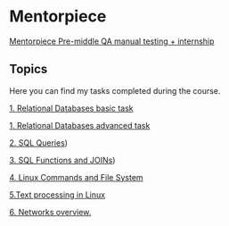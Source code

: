 # Mentorpiece
[Mentorpiece Pre-middle QA manual testing + internship](https://mentorpiece.education/qa-course)
## Topics
Here you can find my tasks completed during the course.

[1. Relational Databases basic task](https://github.com/irapapara/Mentorpiece/blob/main/1.1%20Relational%20data%20bases%20basic.pdf)

[1. Relational Databases advanced task](https://github.com/irapapara/Mentorpiece/blob/main/1.2%20Relational%20data%20bases%20advanced.pdf) 

[2. SQL Queries](https://github.com/irapapara/Mentorpiece/blob/main/2%20SQL%20queries%20Papara%20.pdf))

[3. SQL Functions and JOINs](https://github.com/irapapara/Mentorpiece/blob/main/3%20%20SQL%20Functions%20and%20JOINs%20Papara%20.pdf))

[4. Linux Commands and File System](https://github.com/irapapara/Mentorpiece/blob/main/4.%20Linux%20Commands%20and%20File%20System.pdf)

[5.Text processing in Linux](https://github.com/irapapara/Mentorpiece/blob/main/5.Text%20processing%20in%20Linux.pdf)

[6. Networks overview.](https://github.com/irapapara/Mentorpiece/blob/main/6%20Networks%20overview.pdf)
